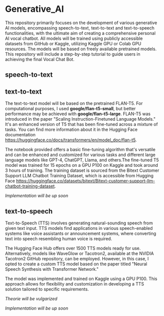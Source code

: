 # Generative_AI

This repository primarily focuses on the development of various generative AI models, encompassing speech-to-text, text-to-text and text-to-speech functionalities, with the ultimate aim of creating a comprehensive personal AI vocal chatbot. All models will be trained using publicly accessible datasets from GitHub or Kaggle, utilizing Kaggle GPU or Colab GPU resources. The models will be based on freely available pretrained models. This repository will include a step-by-step tutorial to guide users in achieving the final Vocal Chat Bot.

## speech-to-text


## text-to-text 

The text-to-text model will be based on the pretrained FLAN-T5. For computational purposes, I used **google/flan-t5-small**, but better performance may be achieved with **google/flan-t5-large**. FLAN-T5 was introduced in the paper "Scaling Instruction-Finetuned Language Models." It's an enhanced version of T5 that has been fine-tuned across a mixture of tasks. You can find more information about it in the Hugging Face documentation https://huggingface.co/docs/transformers/en/model_doc/flan-t5.

The notebook provided offers a basic fine-tuning algorithm that's versatile and can be enhanced and customized for various tasks and different large language models like GPT-4, ChatGPT, Llama, and others.The fine-tuned T5 model was trained for 15 epochs on a GPU P100 on Kaggle and took around 3 hours of training. The training dataset is sourced from the Bitext Customer Support LLM Chatbot Training Dataset, which is accessible from Hugging Face https://huggingface.co/datasets/bitext/Bitext-customer-support-llm-chatbot-training-dataset.

*Implementation will be up soon*

## text-to-speech

Text-to-Speech (TTS) involves generating natural-sounding speech from given text input. TTS models find applications in various speech-enabled systems like voice assistants or announcement systems, where converting text into speech resembling human voice is required.

The Hugging Face Hub offers over 1500 TTS models ready for use. Alternatively, models like WaveGlow or Tacotron2, available at the NVIDIA Tacotron2 GitHub repository, can be employed. However, in this case, I opted to create a custom TTS model based on the paper titled "Neural Speech Synthesis with Transformer Network."

The model was implemented and trained on Kaggle using a GPU P100. This approach allows for flexibility and customization in developing a TTS solution tailored to specific requirements.


*Theorie will be vulgarized*

*Implementation will be up soon* 

